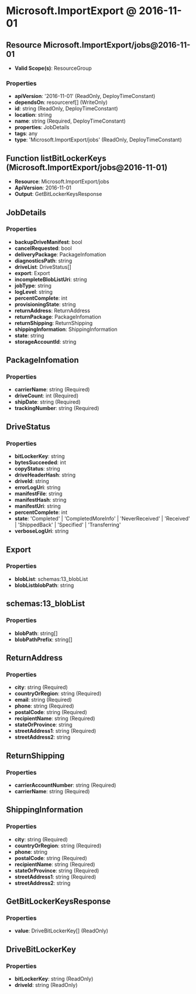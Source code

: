 # Microsoft.ImportExport @ 2016-11-01

## Resource Microsoft.ImportExport/jobs@2016-11-01
* **Valid Scope(s)**: ResourceGroup
### Properties
* **apiVersion**: '2016-11-01' (ReadOnly, DeployTimeConstant)
* **dependsOn**: resourceref[] (WriteOnly)
* **id**: string (ReadOnly, DeployTimeConstant)
* **location**: string
* **name**: string (Required, DeployTimeConstant)
* **properties**: JobDetails
* **tags**: any
* **type**: 'Microsoft.ImportExport/jobs' (ReadOnly, DeployTimeConstant)

## Function listBitLockerKeys (Microsoft.ImportExport/jobs@2016-11-01)
* **Resource**: Microsoft.ImportExport/jobs
* **ApiVersion**: 2016-11-01
* **Output**: GetBitLockerKeysResponse

## JobDetails
### Properties
* **backupDriveManifest**: bool
* **cancelRequested**: bool
* **deliveryPackage**: PackageInfomation
* **diagnosticsPath**: string
* **driveList**: DriveStatus[]
* **export**: Export
* **incompleteBlobListUri**: string
* **jobType**: string
* **logLevel**: string
* **percentComplete**: int
* **provisioningState**: string
* **returnAddress**: ReturnAddress
* **returnPackage**: PackageInfomation
* **returnShipping**: ReturnShipping
* **shippingInformation**: ShippingInformation
* **state**: string
* **storageAccountId**: string

## PackageInfomation
### Properties
* **carrierName**: string (Required)
* **driveCount**: int (Required)
* **shipDate**: string (Required)
* **trackingNumber**: string (Required)

## DriveStatus
### Properties
* **bitLockerKey**: string
* **bytesSucceeded**: int
* **copyStatus**: string
* **driveHeaderHash**: string
* **driveId**: string
* **errorLogUri**: string
* **manifestFile**: string
* **manifestHash**: string
* **manifestUri**: string
* **percentComplete**: int
* **state**: 'Completed' | 'CompletedMoreInfo' | 'NeverReceived' | 'Received' | 'ShippedBack' | 'Specified' | 'Transferring'
* **verboseLogUri**: string

## Export
### Properties
* **blobList**: schemas:13_blobList
* **blobListblobPath**: string

## schemas:13_blobList
### Properties
* **blobPath**: string[]
* **blobPathPrefix**: string[]

## ReturnAddress
### Properties
* **city**: string (Required)
* **countryOrRegion**: string (Required)
* **email**: string (Required)
* **phone**: string (Required)
* **postalCode**: string (Required)
* **recipientName**: string (Required)
* **stateOrProvince**: string
* **streetAddress1**: string (Required)
* **streetAddress2**: string

## ReturnShipping
### Properties
* **carrierAccountNumber**: string (Required)
* **carrierName**: string (Required)

## ShippingInformation
### Properties
* **city**: string (Required)
* **countryOrRegion**: string (Required)
* **phone**: string
* **postalCode**: string (Required)
* **recipientName**: string (Required)
* **stateOrProvince**: string (Required)
* **streetAddress1**: string (Required)
* **streetAddress2**: string

## GetBitLockerKeysResponse
### Properties
* **value**: DriveBitLockerKey[] (ReadOnly)

## DriveBitLockerKey
### Properties
* **bitLockerKey**: string (ReadOnly)
* **driveId**: string (ReadOnly)

